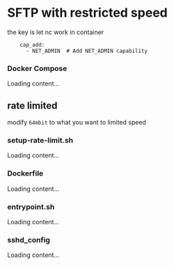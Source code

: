 # SFTP with restricted speed

the key is let nc work in container
```
    cap_add:
      - NET_ADMIN  # Add NET_ADMIN capability
```
### Docker Compose

<div class="load_as_code_session" data-url="docker-compose.yml">
  Loading content...
</div>

## rate limited

modify ```64mbit``` to what you want to limited speed

### setup-rate-limit.sh

<div class="load_as_code_session" data-url="setup-rate-limit.sh">
  Loading content...
</div>



### Dockerfile

<div class="load_as_code_session" data-url="Dockerfile">
  Loading content...
</div>

### entrypoint.sh

<div class="load_as_code_session" data-url="entrypoint.sh">
  Loading content...
</div>



### sshd_config

<div class="load_as_code_session" data-url="sshd_config">
  Loading content...
</div>


<script src="{{ '/assets/js/LoadAsCodeSession.js' | relative_url }}"></script>
